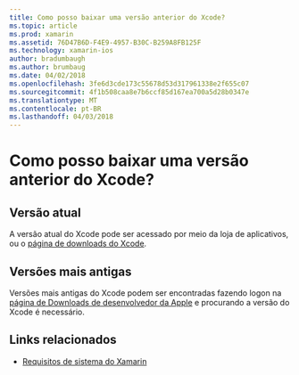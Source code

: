 ```yaml
---
title: Como posso baixar uma versão anterior do Xcode?
ms.topic: article
ms.prod: xamarin
ms.assetid: 76D47B6D-F4E9-4957-B30C-B259A8FB125F
ms.technology: xamarin-ios
author: bradumbaugh
ms.author: brumbaug
ms.date: 04/02/2018
ms.openlocfilehash: 3fe6d3cde173c55678d53d317961338e2f655c07
ms.sourcegitcommit: 4f1b508caa8e7b6ccf85d167ea700a5d28b0347e
ms.translationtype: MT
ms.contentlocale: pt-BR
ms.lasthandoff: 04/03/2018
---
```

# <a name="how-can-i-download-a-previous-version-of-xcode"></a>Como posso baixar uma versão anterior do Xcode?

## <a name="current-version"></a>Versão atual

A versão atual do Xcode pode ser acessado por meio da loja de aplicativos, ou o [página de downloads do Xcode](https://developer.apple.com/xcode/downloads/).

## <a name="older-versions"></a>Versões mais antigas

Versões mais antigas do Xcode podem ser encontradas fazendo logon na [página de Downloads de desenvolvedor da Apple](https://developer.apple.com/downloads/) e procurando a versão do Xcode é necessário.

## <a name="related-links"></a>Links relacionados
- [Requisitos de sistema do Xamarin](~/cross-platform/get-started/requirements.md)
